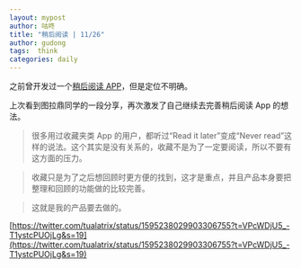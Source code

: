 ```yaml
---
layout: mypost
author: 咕咚
title: "稍后阅读 | 11/26"
author: gudong
tags:  think
categories: daily
---
```

之前曾开发过一个[稍后阅读 APP](https://gudong.site/2019/06/06/about-readlater.html)，但是定位不明确。

上次看到图拉鼎同学的一段分享，再次激发了自己继续去完善稍后阅读 App 的想法。

> 很多用过收藏夹类 App 的用户，都听过“Read it later”变成“Never read”这样的说法。这个其实是没有关系的，收藏不是为了一定要阅读，所以不要有这方面的压力。

> 收藏只是为了之后想回顾时更方便的找到，这才是重点，并且产品本身要把整理和回顾的功能做的比较完善。

> 这就是我的产品要去做的。

[https://twitter.com/tualatrix/status/1595238029903306755?t=VPcWDjU5_-T1ystcPUOjLg&s=19](https://twitter.com/tualatrix/status/1595238029903306755?t=VPcWDjU5_-T1ystcPUOjLg&s=19)




